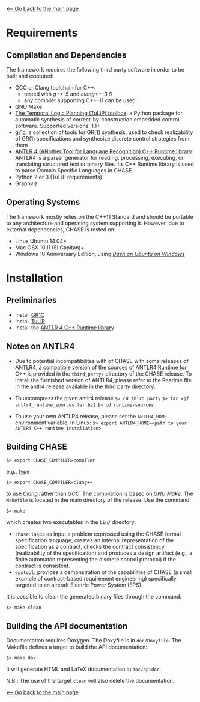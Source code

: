 [<-- Go back to the main page][HOME]

# Requirements

## Compilation and Dependencies
The framework requires the following third party software in order to be built and executed:

- GCC or Clang toolchain for C++:
	- tested with *g++-5* and *clang++-3.8*
	- any compiler supporting C++-11 can be used
- GNU Make
- [The Temporal Logic Planning (TuLiP) toolbox][1]: a Python package for automatic synthesis of correct-by-construction embedded control software. Supported versions: 1.1+ 
- [gr1c][2]: a collection of tools for GR(1) synthesis,  used to check realizability of GR(1) specifications and synthesize discrete control strategies from them
- [ANTLR 4 (ANother Tool for Language Recognition) C++ Runtime library][3]: ANTLR4 is a parser generator for reading, processing, executing, or translating structured text or binary files. Its C++ Runtime library is used to parse Domain Specific Languages in CHASE.
- Python 2 or 3 (TuLiP requirements)
- Graphviz

## Operating Systems
The framework mostly relies on the C++11 Standard and  should be portable to any architecture and operating system supporting it. However, due to external dependencies, CHASE is tested on:
- Linux Ubuntu 14.04+
- Mac OSX 10.11 (El Capitan)+
- Windows 10 Anniversary Edition, using [*Bash on Ubuntu on Windows*][4] 

# Installation

## Preliminaries
- Install [GR1C][2]
- Install [TuLiP][3]
- Install the [ANTLR 4 C++ Runtime library][5]

## Notes on ANTLR4

- Due to potential incompatibilites with of CHASE with some releases of ANTLR4, a compatible version of the sources of ANTLR4 Runtime for C++ is provided in the `third_party/` directory of the CHASE release. To install the furnished version of ANTLR4, please refer to the Readme file in the antlr4 release available in the third party directory.

- To uncompress the given antlr4 release
`$> cd third_party`
`$> tar xjf antlr4_runtime_sources.tar.bz2`
`$> cd runtime-sources`

- To use your own ANTLR4 release, please set the `ANTLR4_HOME` environment variable. In Linux:
`$> export ANTLR4_HOME=<path to your ANTLR4 C++ runtime installation>`

## Building CHASE

`$> export CHASE_COMPILER=compiler`

e.g., type

`$> export CHASE_COMPILER=clang++`

to use *Clang* rather than *GCC*.
The compilation is based on *GNU Make*. The `Makefile` is located in the main directory of the release. Use the command:

`$> make`

which creates two executables in the `bin/` directory:

- `chase`: takes as input a problem expressed using the CHASE formal specification language, creates an internal representation of the specification as a contract, checks the contract consistency (realizability of the specification) and produces a design artifact (e.g., a finite automaton representing the discrete control protocol) if the contract is consistent.
- `epstool`: provides a demonstration of the capabilities of CHASE (a small example of contract-based requirement engineering) specifically targeted to an aircraft Electric Power System (EPS).

It is possible to clean the generated binary files through the command:

`$> make clean`

## Building the API documentation

Documentation requires Doxygen. The Doxyfile is in `doc/Doxyfile`. The Makefile defines a target to build the API documentation:

`$> make dox`

It will generate HTML and LaTeX documentation in `doc/apidoc`.

N.B.: The use of the target `clean` will also delete the documentation.


[<-- Go back to the main page][HOME]

[1]: http://tulip-control.sourceforge.net/
[2]: https://github.com/slivingston/gr1c
[3]: http://www.antlr.org/
[4]: https://msdn.microsoft.com/en-us/commandline/wsl/about
[5]: https://github.com/antlr/antlr4/blob/master/doc/cpp-target.md
[HOME]: ../../README.md

